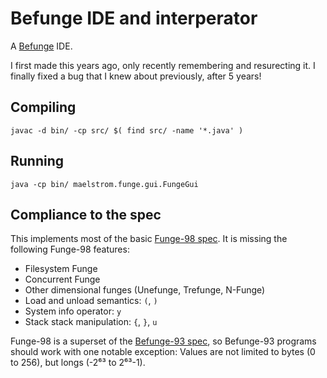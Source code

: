 Befunge IDE and interperator
============================

A [Befunge](esolangs.org/wiki/Befunge) IDE.

I first made this years ago, only recently remembering and resurecting it. I
finally fixed a bug that I knew about previously, after 5 years!

Compiling
---------

	javac -d bin/ -cp src/ $( find src/ -name '*.java' )

Running
-------

	java -cp bin/ maelstrom.funge.gui.FungeGui

Compliance to the spec
----------------------

This implements most of the basic [Funge-98 spec][f98-spec]. It is missing the
following Funge-98 features:

* Filesystem Funge
* Concurrent Funge
* Other dimensional funges (Unefunge, Trefunge, N-Funge)
* Load and unload semantics: `(`, `)`
* System info operator: `y`
* Stack stack manipulation: `{`, `}`, `u`

Funge-98 is a superset of the [Befunge-93 spec][b93-spec], so Befunge-93
programs should work with one notable exception: Values are not limited to
bytes (0 to 256), but longs (-2⁶³ to 2⁶³-1).

[b93-spec]: http://catseye.tc/node/Befunge-93.html "Befunge-93 spec"
[f98-spec]: http://catseye.tc/projects/funge98/doc/funge98.html#Integers "Funge-98 spec"
